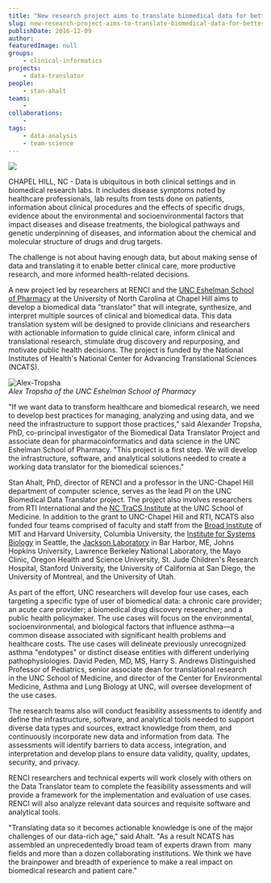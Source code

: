 ```yaml
---
title: "New research project aims to translate biomedical data for better healthcare, research, and policy-making"
slug: new-research-project-aims-to-translate-biomedical-data-for-better-healthcare-research-and-policy-making
publishDate: 2016-12-09
author: 
featuredImage: null
groups:
    - clinical-informatics
projects:
    - data-translator
people:
    - stan-ahalt
teams: 
    - 
collaborations:
    - 
tags:
    - data-analysis
    - team-science
---
```

![](https://renci.org/wp-content/uploads/2016/12/Medical-doctor-stock-icons-1024x731.jpg)

CHAPEL HILL, NC - Data is ubiquitous in both clinical settings and in biomedical research labs. It includes disease symptoms noted by healthcare professionals, lab results from tests done on patients, information about clinical procedures and the effects of specific drugs, evidence about the environmental and socioenvironmental factors that impact diseases and disease treatments, the biological pathways and genetic underpinning of diseases, and information about the chemical and molecular structure of drugs and drug targets. 

The challenge is not about having enough data, but about making sense of data and translating it to enable better clinical care, more productive research, and more informed health-related decisions.

A new project led by researchers at RENCI and the [UNC Eshelman School of Pharmacy](https://pharmacy.unc.edu/) at the University of North Carolina at Chapel Hill aims to develop a biomedical data "translator" that will integrate, synthesize, and interpret multiple sources of clinical and biomedical data. This data translation system will be designed to provide clinicians and researchers with actionable information to guide clinical care, inform clinical and translational research, stimulate drug discovery and repurposing, and motivate public health decisions. The project is funded by the National Institutes of Health's National Center for Advancing Translational Sciences (NCATS).

![Alex-Tropsha](https://renci.org/wp-content/uploads/2016/12/Alex-Tropsha-300x200.jpg)  
_Alex Tropsha of the UNC Eshelman School of Pharmacy_

"If we want data to transform healthcare and biomedical research, we need to develop best practices for managing, analyzing and using data, and we need the infrastructure to support those practices," said Alexander Tropsha, PhD, co-principal investigator of the Biomedical Data Translator Project and associate dean for pharmacoinformatics and data science in the UNC Eshelman School of Pharmacy. "This project is a first step. We will develop the infrastructure, software, and analytical solutions needed to create a working data translator for the biomedical sciences."

Stan Ahalt, PhD, director of RENCI and a professor in the UNC-Chapel Hill department of computer science, serves as the lead PI on the UNC Biomedical Data Translator project. The project also involves researchers from RTI International and the [NC TraCS Institute](https://tracs.unc.edu/) at the UNC School of Medicine. In addition to the grant to UNC-Chapel Hill and RTI, NCATS also funded four teams comprised of faculty and staff from the [Broad Institute](https://www.broadinstitute.org/) of MIT and Harvard University, Columbia University, the [Institute for Systems Biology](https://www.systemsbiology.org/) in Seattle, the [Jackson Laboratory](https://www.jax.org/) in Bar Harbor, ME, Johns Hopkins University, Lawrence Berkeley National Laboratory, the Mayo Clinic, Oregon Health and Science University, St. Jude Children's Research Hospital, Stanford University, the University of California at San Diego, the University of Montreal, and the University of Utah.

As part of the effort, UNC researchers will develop four use cases, each targeting a specific type of user of biomedical data: a chronic care provider; an acute care provider; a biomedical drug discovery researcher; and a public health policymaker. The use cases will focus on the environmental, socioenvironmental, and biological factors that influence asthma—a common disease associated with significant health problems and healthcare costs. The use cases will delineate previously unrecognized asthma "endotypes" or distinct disease entities with different underlying pathophysiologies. David Peden, MD, MS, Harry S. Andrews Distinguished Professor of Pediatrics, senior associate dean for translational research in the UNC School of Medicine, and director of the Center for Environmental Medicine, Asthma and Lung Biology at UNC, will oversee development of the use cases.

The research teams also will conduct feasibility assessments to identify and define the infrastructure, software, and analytical tools needed to support diverse data types and sources, extract knowledge from them, and continuously incorporate new data and information from data. The assessments will identify barriers to data access, integration, and interpretation and develop plans to ensure data validity, quality, updates, security, and privacy.

RENCI researchers and technical experts will work closely with others on the Data Translator team to complete the feasibility assessments and will provide a framework for the implementation and evaluation of use cases. RENCI will also analyze relevant data sources and requisite software and analytical tools.

"Translating data so it becomes actionable knowledge is one of the major challenges of our data-rich age," said Ahalt. "As a result NCATS has assembled an unprecedentedly broad team of experts drawn from  many fields and more than a dozen collaborating institutions. We think we have the brainpower and breadth of experience to make a real impact on biomedical research and patient care."
